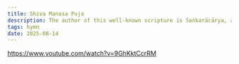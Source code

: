 ```yaml
---
title: Shiva Manasa Puja
description: The author of this well-known scripture is Śaṅkarācārya, a highly renowned vedantic master. In this scripture a particular technique of mental worship of Śiva is described in detail.
tags: hymn
date: 2025-08-14
---
```


https://www.youtube.com/watch?v=9GhKktCcrRM
